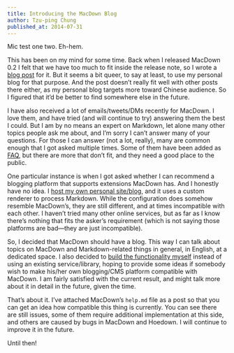```yaml
---
title: Introducing the MacDown Blog
author: Tzu-ping Chung
published_at: 2014-07-31
---
```


Mic test one two. Eh-hem.

This has been on my mind for some time. Back when I released MacDown 0.2 I felt that we have too much to fit inside the release note, so I wrote a [blog post](https://uranusjr.com/blog/post/59/macdown-0.2/) for it. But it seems a bit queer, to say at least, to use my personal blog for that purpose. And the post doesn’t really fit well with other posts there either, as my personal blog targets more toward Chinese audience. So I figured that it’d be better to find somewhere else in the future.

I have also received a lot of emails/tweets/DMs recently for MacDown. I love them, and have tried (and will continue to try) answering them the best I could. But I am by no means an expert on Markdown, let alone many other topics people ask me about, and I’m sorry I can’t answer many of your questions. For those I can answer (not a lot, really), many are common enough that I got asked multiple times. Some of them have been added as [FAQ](/faq/), but there are more that don’t fit, and they need a good place to the public.

One particular instance is when I got asked whether I can recommend a blogging platform that supports extensions MacDown has. And I honestly have no idea. I [host my own personal site/blog](https://github.com/uranusjr/uranusjr.com), and it uses a custom renderer to process Markdown. While the configuration does somehow resemble MacDown’s, they are still different, and at times incompatible with each other. I haven’t tried many other online services, but as far as I know there’s nothing that fits the asker’s requirement (which is not saying those platforms are bad—they are just incompatible).

So, I decided that MacDown should have a blog. This way I can talk about topics on MacDown and Markdown-related things in general, in English, at a dedicated space. I also decided to [build the functionality myself](https://github.com/uranusjr/macdown-site/tree/master/blog) instead of using an existing service/library, hoping to provide some ideas if somebody wish to make his/her own blogging/CMS platform compatible with MacDown. I am fairly satisfied with the current result, and might talk more about it in detail in the future, given the time.

That’s about it. I’ve attached MacDown’s `help.md` file as a post so that you can get an idea how compatible this thing is currently. You can see there are still issues, some of them require additional implementation at this side, and others are caused by bugs in MacDown and Hoedown. I will continue to improve it in the future.

Until then!
